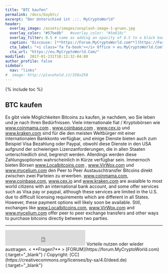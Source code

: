 ```yaml
---
title: "BTC kaufen"
permalink: /docs/buybtc/
excerpt: "Der Unterschied ist .::. MyCryptoWorld"
header:
  overlay_image: /assets/images/unsplash-image-1-gruen.jpg
  overlay_color: "#57be8b"   #overlay_color: "#5e616c"
  overlay_filter: 0.5 # same as adding an opacity of 0.5 to a black background
  caption: "Discouse: [**https://Forum.MyCryptoWorld.com**](https://Forum.MyCryptoWorld.com){:target='_blank'}"
  cta_label: "<i class='fa fa-book'></i> Office > eu.MyCryptoWorld.Com"
  cta_url: "https://eu.MyCryptoWorld.Com/"
modified:  2017-01-231T10:13:32-04:00
author_profile: false
sidebar:
  nav: "links"
#  image: http://placehold.it/350x250
---
```

{% include toc %}

## BTC kaufen

Es gibt viele Möglichkeiten Bitcoins zu kaufen, je nachdem, wo Sie leben und je nach Ihren Bedürfnissen. Viele internationale fiat / Kryptobörsen wie www.coinmama.com , www.coinbase.com , www.cex.io und www.kraken.com sind für die den meisten Weltbürger mit einer internationalen Bankkonto verfügbar, und einige Dienste bieten auch zum Beispiel Visa Bezahlung oder Paypal, obwohl diese Dienste in den USA aufgrund der schwierigen Lizenzanforderungen, die in allen Staaten unterschiedlich sind, begrenzt werden. Allerdings werden diese Zahlungsoptionen wahrscheinlich in Kürze verfügbar sein. Immernoch bieten Börsen www.Localbitcoins.com , www.VirWox.com und www.mycelium.com den Peer to Peer Austauschtransfer Bitcoins direkt zwischen zwei Parteien zu erwerben. www.coinmama.com, www.coinbase.com, www.cex.io and www.kraken.com are avaialble to most world citizens with an international bank account, and some offer services such as Visa pay or paypal, although these services are limited in the U.S. due to difficult licensing requirements which are different in all States. However, these payment options will likely soon be available. Still, exchanges like www.Localbitcoins.com, www.VirWox.com and www.mycelium.com offer peer to peer exchange transfers and other ways to purchase bitcoins directly between two parties. 

---
<iframe class="ktv2" src="https://klicktipp.s3.amazonaws.com/userimages/27858/forms/59928/1dw8zmpxz8z84a3.html" 
style="position:relative;display:inline-block;border:none;background:transparent none no-repeat scroll 0 0;margin:0;" width="256" height="50" scrolling="no"></iframe> 
Vorteile nutzen oder wieder austragen.  < **Fragen?** > [FORUM](https://forum.MyCryptoWorld.com){:target="_blank"} / Copyright: [CC](https://creativecommons.org/licenses/by-sa/4.0/deed.de){:target="_blank"}
